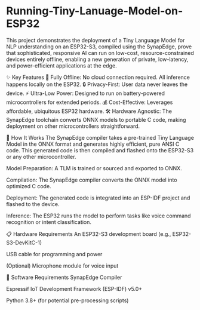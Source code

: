# Running-Tiny-Lanuage-Model-on-ESP32
This project demonstrates the deployment of a Tiny Language Model for NLP understanding on an ESP32-S3, compiled using the SynapEdge, prove that sophisticated, responsive AI can run on low-cost, resource-constrained devices entirely offline, enabling a new generation of private, low-latency, and power-efficient applications at the edge.

✨ Key Features
🛜 Fully Offline: No cloud connection required. All inference happens locally on the ESP32.
🔒 Privacy-First: User data never leaves the device.
⚡ Ultra-Low Power: Designed to run on battery-powered microcontrollers for extended periods.
💰 Cost-Effective: Leverages affordable, ubiquitous ESP32 hardware.
🛠️ Hardware Agnostic: The SynapEdge toolchain converts ONNX models to portable C code, making deployment on other microcontrollers straightforward.

🚀 How It Works
The SynapEdge compiler takes a pre-trained Tiny Language Model in the ONNX format and generates highly efficient, pure ANSI C code. This generated code is then compiled and flashed onto the ESP32-S3 or any other microcontroller.

Model Preparation: A TLM is trained or sourced and exported to ONNX.

Compilation: The SynapEdge compiler converts the ONNX model into optimized C code.

Deployment: The generated code is integrated into an ESP-IDF project and flashed to the device.

Inference: The ESP32 runs the model to perform tasks like voice command recognition or intent classification.

📋 Hardware Requirements
An ESP32-S3 development board (e.g., ESP32-S3-DevKitC-1)

USB cable for programming and power

(Optional) Microphone module for voice input

🧩 Software Requirements
SynapEdge Compiler

Espressif IoT Development Framework (ESP-IDF) v5.0+

Python 3.8+ (for potential pre-processing scripts)

